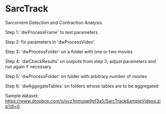 # SarcTrack

Sarcomere Detection and Contraction Analysis

Step 1:
    'dwProcessFrame' to test parameters

Step 2:
    fix parameters in 'dwProcessVideo'

Step 3:
    'dwProcessFolder' on a folder with one or two movies

Step 4:
    'dwCheckResults' on outputs from step 3; adjust parameters and run again if necessary

Step 5:
    'dwProcessFolder' on folder with arbitrary number of movies

Step 6:
    'dwAggegateTables' on folders whose tables are to be aggregated

Sample dataset: https://www.dropbox.com/s/ovz1mmzqe9gf3a5/SarcTrackSampleVideos.zip?dl=0